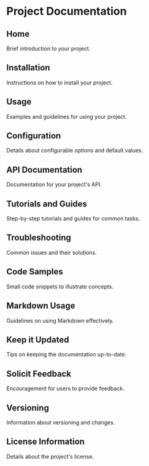 # Project Documentation


## Home

Brief introduction to your project.

## Installation

Instructions on how to install your project.

## Usage

Examples and guidelines for using your project.

## Configuration

Details about configurable options and default values.

## API Documentation

Documentation for your project's API.

## Tutorials and Guides

Step-by-step tutorials and guides for common tasks.

## Troubleshooting

Common issues and their solutions.

## Code Samples

Small code snippets to illustrate concepts.

## Markdown Usage

Guidelines on using Markdown effectively.

## Keep it Updated

Tips on keeping the documentation up-to-date.

## Solicit Feedback

Encouragement for users to provide feedback.

## Versioning

Information about versioning and changes.

## License Information

Details about the project's license.
